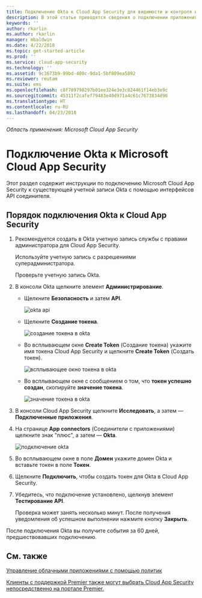 ```yaml
---
title: Подключение Okta к Cloud App Security для видимости и контроля использования | Документы Майкрософт
description: В этой статье приводятся сведения о подключении приложения Okta к Cloud App Security с помощью соединителя API.
keywords: ''
author: rkarlin
ms.author: rkarlin
manager: mbaldwin
ms.date: 4/22/2018
ms.topic: get-started-article
ms.prod: ''
ms.service: cloud-app-security
ms.technology: ''
ms.assetid: 9c3673b9-99bd-400c-9da1-5bf809ea5892
ms.reviewer: reutam
ms.suite: ems
ms.openlocfilehash: c8f789798297b01ee324e3e3c824461f14eb3e9c
ms.sourcegitcommit: 45311f2cafef79483e40d971a4c61c7673834d96
ms.translationtype: HT
ms.contentlocale: ru-RU
ms.lasthandoff: 04/23/2018
---
```

*Область применения: Microsoft Cloud App Security*



# <a name="connect-okta-to-microsoft-cloud-app-security"></a>Подключение Okta к Microsoft Cloud App Security
Этот раздел содержит инструкции по подключению Microsoft Cloud App Security к существующей учетной записи Okta с помощью интерфейсов API соединителя.  
  
## <a name="how-to-connect-okta-to-cloud-app-security"></a>Порядок подключения Okta к Cloud App Security  
  
1.  Рекомендуется создать в Okta учетную запись службы с правами администратора для Cloud App Security.  
  
     Используйте учетную запись с разрешениями суперадминистратора.  
  
     Проверьте учетную запись Okta.  
  
2.  В консоли Okta щелкните элемент **Администрирование**.  
  
    -   Щелкните **Безопасность** и затем **API**.  
  
         ![okta api](./media/okta-api.png "okta api")  
  
    -   Щелкните **Создание токена**.  
  
         ![создание токена в okta](./media/okta-createtoken.jpg "создание токена в okta")  
  
    -   Во всплывающем окне **Create Token** (Создание токена) укажите имя токена Cloud App Security и щелкните **Create Token** (Создать токен).  
  
         ![всплывающее окно токена в okta](./media/okta-token-popup.png "всплывающее окно токена в okta")  
  
    -   Во всплывающем окне с сообщением о том, что **токен успешно создан**, скопируйте **значение токена**.  
  
         ![значение токена в okta](./media/okta-token-value.png "значение токена в okta")  
  
3.  В консоли Cloud App Security щелкните **Исследовать**, а затем — **Подключенные приложения**.  
  
4.  На странице **App connectors** (Соединители с приложениями) щелкните знак "плюс", а затем — **Okta**.  
  
     ![подключение okta](./media/connect-okta.png "подключение okta")  
  
5.  Во всплывающем окне в поле **Домен** укажите домен Okta и вставьте токен в поле **Токен**.  
  
6.  Щелкните **Подключить**, чтобы создать токен для Okta в Cloud App Security.  
  
7.  Убедитесь, что подключение установлено, щелкнув элемент **Тестирование API**.  
  
     Проверка может занять несколько минут. После получения уведомления об успешном выполнении нажмите кнопку **Закрыть**.  
  
После подключения Okta вы получите события за 60 дней, предшествовавших подключению.
  
## <a name="see-also"></a>См. также  
[Управление облачными приложениями с помощью политик](control-cloud-apps-with-policies.md)   

[Клиенты с поддержкой Premier также могут выбрать Cloud App Security непосредственно на портале Premier.](https://premier.microsoft.com/)  
  
  